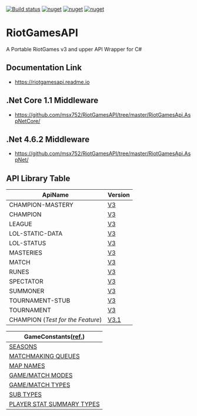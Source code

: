 [![Build status](https://ci.appveyor.com/api/projects/status/ktka9cfk1rxe2mt3?svg=true)](https://ci.appveyor.com/project/msx752/riotgamesapi)
[![nuget](https://img.shields.io/badge/Nuget-RiotGamesAPI-brightgreen.svg?style=flat&maxAge=259200)](https://www.nuget.org/packages/RiotGamesAPI)
[![nuget](https://img.shields.io/badge/Nuget-RiotGamesAPI.AspNet-brightgreen.svg?style=flat&maxAge=259200)](https://www.nuget.org/packages/RiotGamesAPI.AspNet)
[![nuget](https://img.shields.io/badge/Nuget-RiotGamesAPI.AspNetCore-brightgreen.svg?style=flat&maxAge=259200)](https://www.nuget.org/packages/RiotGamesAPI.AspNetCore)


# RiotGamesAPI
A Portable RiotGames v3 and upper API Wrapper for C#

## Documentation Link
- https://riotgamesapi.readme.io

## .Net Core 1.1 Middleware
- https://github.com/msx752/RiotGamesAPI/tree/master/RiotGamesApi.AspNetCore/

## .Net 4.6.2 Middleware
- https://github.com/msx752/RiotGamesAPI/tree/master/RiotGamesApi.AspNet/

## API Library Table
ApiName | Version
--- | ---
CHAMPION-MASTERY | [V3](https://github.com/msx752/RiotGamesApi/tree/master/RiotGamesApi/Libraries/Lol/v3/NonStaticEndPoints/ChampionMastery)
CHAMPION | [V3](https://github.com/msx752/RiotGamesApi/tree/master/RiotGamesApi/Libraries/Lol/v3/NonStaticEndPoints/Champion)
LEAGUE | [V3](https://github.com/msx752/RiotGamesApi/tree/master/RiotGamesApi/Libraries/Lol/v3/NonStaticEndPoints/League)
LOL-STATIC-DATA  | [V3](https://github.com/msx752/RiotGamesApi/tree/master/RiotGamesApi/Libraries/Lol/v3/StaticEndPoints)
LOL-STATUS | [V3](https://github.com/msx752/RiotGamesApi/tree/master/RiotGamesApi/Libraries/Lol/v3/StatusEndPoints)
MASTERIES | [V3](https://github.com/msx752/RiotGamesApi/tree/master/RiotGamesApi/Libraries/Lol/v3/NonStaticEndPoints/Mastery)
MATCH | [V3](https://github.com/msx752/RiotGamesApi/tree/master/RiotGamesApi/Libraries/Lol/v3/NonStaticEndPoints/Match)
RUNES | [V3](https://github.com/msx752/RiotGamesApi/tree/master/RiotGamesApi/Libraries/Lol/v3/NonStaticEndPoints/Rune)
SPECTATOR | [V3](https://github.com/msx752/RiotGamesApi/tree/master/RiotGamesApi/Libraries/Lol/v3/NonStaticEndPoints/Spectator)
SUMMONER | [V3](https://github.com/msx752/RiotGamesApi/tree/master/RiotGamesApi/Libraries/Lol/v3/NonStaticEndPoints/Summoner)
TOURNAMENT-STUB| [V3](https://github.com/msx752/RiotGamesApi/tree/master/RiotGamesApi/Libraries/Lol/v3/TournamentEndPoints)
TOURNAMENT | [V3](https://github.com/msx752/RiotGamesApi/tree/master/RiotGamesApi/Libraries/Lol/v3/TournamentEndPoints)
CHAMPION (*Test for the Feature*) | [V3.1](https://github.com/msx752/RiotGamesApi/tree/master/RiotGamesApi/Libraries/Lol/v3/v31/NonStaticEndPoints/Champion)

GameConstants([ref.](https://developer.riotgames.com/game-constants.html)) |
--- |
[SEASONS](https://github.com/msx752/RiotGamesApi/tree/master/RiotGamesApi/Libraries/Lol/Enums/GameConstants/Season.cs) |
[MATCHMAKING QUEUES](https://github.com/msx752/RiotGamesApi/tree/master/RiotGamesApi/Libraries/Lol/Enums/GameConstants/MatchMakingQueue.cs) |
[MAP NAMES](https://github.com/msx752/RiotGamesApi/tree/master/RiotGamesApi/Libraries/Lol/Enums/GameConstants/MapName.cs) |
[GAME/MATCH MODES](https://github.com/msx752/RiotGamesApi/tree/master/RiotGamesApi/Libraries/Lol/Enums/GameConstants/GameMatchMode.cs) |
[GAME/MATCH TYPES](https://github.com/msx752/RiotGamesApi/tree/master/RiotGamesApi/Libraries/Lol/Enums/GameConstants/GameMatchType.cs) |
[SUB TYPES](https://github.com/msx752/RiotGamesApi/tree/master/RiotGamesApi/Libraries/Lol/Enums/GameConstants/SubType.cs) |
[PLAYER STAT SUMMARY TYPES](https://github.com/msx752/RiotGamesApi/tree/master/RiotGamesApi/Libraries/Lol/Enums/GameConstants/PlayerStatSummaryType.cs) |
